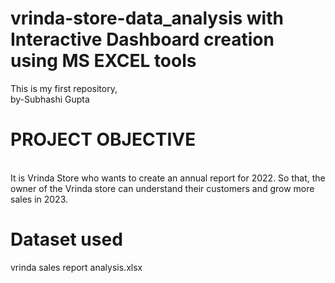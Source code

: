 # vrinda-store-data_analysis with Interactive Dashboard creation using MS EXCEL tools
This is my first repository,
<br>
by-Subhashi Gupta
<br>

# PROJECT OBJECTIVE
<br>
It is Vrinda Store who wants to create an annual report for 2022. So that, the owner of the Vrinda store can understand their customers and grow more sales in 2023.

# Dataset used
vrinda sales report analysis.xlsx


